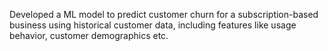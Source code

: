 Developed a ML model to predict customer churn for a subscription-based business using historical customer data, including features like usage behavior, customer demographics etc.
